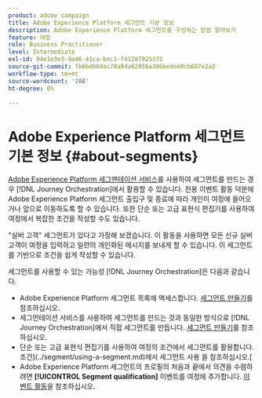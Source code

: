 ```yaml
---
product: adobe campaign
title: Adobe Experience Platform 세그먼트 기본 정보
description: Adobe Experience Platform 세그먼트를 구성하는 방법 알아보기
feature: 여정
role: Business Practitioner
level: Intermediate
exl-id: 94e1e3e3-9a46-41ca-bec1-f41287925372
source-git-commit: fb6bdb60ac70a94a62956a306bedee9cb607e2a2
workflow-type: tm+mt
source-wordcount: '208'
ht-degree: 0%

---
```


# Adobe Experience Platform 세그먼트 기본 정보 {#about-segments}

[Adobe Experience Platform 세그멘테이션 서비스](https://experienceleague.adobe.com/docs/experience-platform/segmentation/home.html)를 사용하여 세그먼트를 만드는 경우 [!DNL Journey Orchestration]에서 활용할 수 있습니다. 전용 이벤트 활동 덕분에 Adobe Experience Platform 세그먼트 출입구 및 종료에 따라 개인이 여정에 들어오거나 앞으로 이동하도록 할 수 있습니다. 또한 단순 또는 고급 표현식 편집기를 사용하여 여정에서 복잡한 조건을 작성할 수도 있습니다.

&quot;실버 고객&quot; 세그먼트가 있다고 가정해 보겠습니다. 이 활동을 사용하면 모든 신규 실버 고객이 여정을 입력하고 일련의 개인화된 메시지를 보내게 할 수 있습니다. 이 세그먼트를 기반으로 조건을 쉽게 작성할 수 있습니다.

세그먼트를 사용할 수 있는 가능성 [!DNL Journey Orchestration]은 다음과 같습니다.

* Adobe Experience Platform 세그먼트 목록에 액세스합니다. [세그먼트 만들기](../segment/creating-a-segment.md)를 참조하십시오.
* 세그먼테이션 서비스를 사용하여 세그먼트를 만드는 것과 동일한 방식으로 [!DNL Journey Orchestration]에서 직접 세그먼트를 만듭니다. [세그먼트 만들기](../segment/creating-a-segment.md)를 참조하십시오.
* 단순 또는 고급 표현식 편집기를 사용하여 여정의 조건에서 세그먼트를 활용합니다. 조건](../segment/using-a-segment.md)에서 세그먼트 사용 을 참조하십시오.[
* Adobe Experience Platform 세그먼트의 프로필의 처음과 끝에서 의견을 수렴하려면 **[!UICONTROL Segment qualification]** 이벤트를 여정에 추가합니다. [이벤트 활동](../building-journeys/segment-qualification-events.md)을 참조하십시오.
